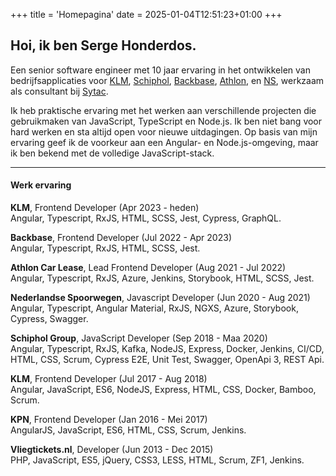 +++
title = 'Homepagina'
date = 2025-01-04T12:51:23+01:00
+++
## Hoi, ik ben Serge Honderdos.

Een senior software engineer met 10 jaar ervaring in het ontwikkelen van bedrijfsapplicaties voor [KLM](http://www.klm.nl/), [Schiphol](https://www.schiphol.nl/), [Backbase](https://www.backbase.com), [Athlon](https://www.athlon.com), en [NS](https://www.ns.nl/), werkzaam als consultant bij [Sytac](http://www.sytac.io/).

Ik heb praktische ervaring met het werken aan verschillende projecten die gebruikmaken van JavaScript, TypeScript en Node.js. Ik ben niet bang voor hard werken en sta altijd open voor nieuwe uitdagingen. Op basis van mijn ervaring geef ik de voorkeur aan een Angular- en Node.js-omgeving, maar ik ben bekend met de volledige JavaScript-stack.

---
#### Werk ervaring

**KLM**, Frontend Developer (Apr 2023 - heden)  
Angular, Typescript, RxJS, HTML, SCSS, Jest, Cypress, GraphQL.

**Backbase**, Frontend Developer (Jul 2022 - Apr 2023)  
Angular, Typescript, RxJS, HTML, SCSS, Jest.

**Athlon Car Lease**, Lead Frontend Developer (Aug 2021 - Jul 2022)  
Angular, Typescript, RxJS, Azure, Jenkins, Storybook, HTML, SCSS, Jest.

**Nederlandse Spoorwegen**, Javascript Developer (Jun 2020 - Aug 2021)  
Angular, Typescript, Angular Material, RxJS, NGXS, Azure, Storybook, Cypress, Swagger.

**Schiphol Group**, JavaScript Developer (Sep 2018 - Maa 2020)  
Angular, Typescript, RxJS, Kafka, NodeJS, Express, Docker, Jenkins, CI/CD, HTML, CSS, Scrum, Cypress E2E, Unit Test, Swagger, OpenApi 3, REST Api.

**KLM**, Frontend Developer (Jul 2017 - Aug 2018)  
Angular, JavaScript, ES6, NodeJS, Express, HTML, CSS, Docker, Bamboo, Scrum.

**KPN**, Frontend Developer (Jan 2016 - Mei 2017)  
AngularJS, JavaScript, ES6, HTML, CSS, Scrum, Jenkins.

**Vliegtickets.nl**, Developer (Jun 2013 - Dec 2015)  
PHP, JavaScript, ES5, jQuery, CSS3, LESS, HTML, Scrum, ZF1, Jenkins.


